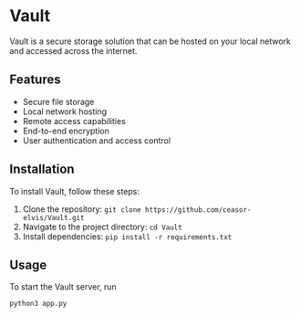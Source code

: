 # Vault

Vault is a secure storage solution that can be hosted on your local network and accessed across the internet.

## Features

- Secure file storage
- Local network hosting
- Remote access capabilities
- End-to-end encryption
- User authentication and access control

## Installation

To install Vault, follow these steps:

1. Clone the repository:
`git clone https://github.com/ceasor-elvis/Vault.git`
2. Navigate to the project directory:
`cd Vault`
3. Install dependencies:
`pip install -r requirements.txt`

## Usage

To start the Vault server, run
```
python3 app.py
```
